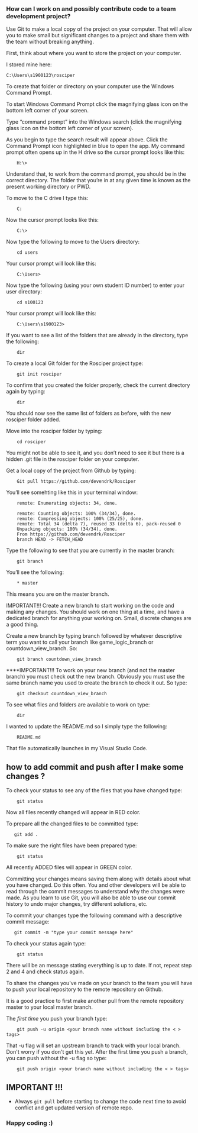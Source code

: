 ### How can I work on and possibly contribute code to a team development project?

Use Git to make a local copy of the project on your computer. That will allow you to make small but significant changes to a project and share them with the team without breaking anything.

First, think about where you want to store the project on your computer.

I stored mine here:

```git
C:\Users\s1900123\rosciper
```

To create that folder or directory on your computer use the Windows Command Prompt.

To start Windows Command Prompt click the magnifying glass icon on the bottom left corner of your screen.

Type “command prompt” into the Windows search (click the magnifying glass icon on the bottom left corner of your screen).

As you begin to type the search result will appear above.  Click the Command Prompt icon highlighted in blue to open the app. My command prompt often opens up in the H drive so the cursor prompt looks like this:

```git
    H:\>
```

Understand that, to work from the command prompt, you should be in the correct directory. The folder that you’re in at any given time is known as the present working directory or PWD.

To move to the C drive I type this:

```git
    C:
```

Now the cursor prompt looks like this:

```git
    C:\>
```

Now type the following to move to the Users directory:

```git
    cd users
```

Your cursor prompt will look like this:

```git
    C:\Users>
```

Now type the following (using your own student ID number) to enter your user directory:

```git
    cd s100123
```

Your cursor prompt will look like this:

```git
    C:\Users\s1900123>
```

If you want to see a list of the folders that are already in the directory, type the following:

```git
    dir
```

To create a local Git folder for the Rosciper project type:

```git
    git init rosciper
```

To confirm that you created the folder properly, check the current directory again by typing:

```git
    dir
```

You should now see the same list of folders as before, with the new rosciper folder added.

Move into the rosciper folder by typing:

```git
    cd rosciper
```

You might not be able to see it, and you don’t need to see it but there is a hidden .git file in the rosciper folder on your computer.

Get a local copy of the project from Github by typing:

```git
    Git pull https://github.com/devendrk/Rosciper
```

You’ll see somehting like this in your terminal window:

```git
    remote: Enumerating objects: 34, done.

    remote: Counting objects: 100% (34/34), done.
    remote: Compressing objects: 100% (25/25), done.
    remote: Total 34 (delta 7), reused 33 (delta 6), pack-reused 0
    Unpacking objects: 100% (34/34), done.
    From https://github.com/devendrk/Rosciper
    branch HEAD -> FETCH_HEAD
```

Type the following to see that you are currently in the master branch:

```git
    git branch
```

You’ll see the following:

```git
    * master
```
This means you are on the master branch. 

IMPORTANT!!! Create a new branch to start working on the code and making any changes. You should work on one thing at a time, and have a dedicated branch for anything your working on. Small, discrete changes are a good thing.

Create a new branch by typing branch followed by whatever descriptive term you want to call your branch like game_logic_branch or countdown_view_branch. So:

```git
    git branch countdown_view_branch
```

****IMPORTANT!!! To work on your new branch (and not the master branch) you must check out the new branch. Obviously you must use the same branch name you used to create the branch to check it out. So type:

```git
    git checkout countdown_view_branch
```

To see what files and folders are available to work on type:

```git
    dir
```

I wanted to update the README.md so I simply type the following:

```git
    README.md
```
That file automatically launches in my Visual Studio Code.

## how to add commit and push after I make some changes ?

To check your status to see any of the files that you have changed type:

```git
    git status
```
  Now all files recently changed will appear in RED color.

To prepare all the changed files to be committed type:

```git
   git add .
```

To make sure the right files have been prepared type:

```git
    git status
```

All recently ADDED files will appear in GREEN color.

Committing your changes means saving them along with details about what you have changed. Do this often. You and other developers will be able to read through the commit messages to understand why the changes were made. As you learn to use Git, you will also be able to use our commit history to undo major changes, try different solutions, etc. 

To commit your changes type the following command with a descriptive commit message:
   
```git
   git commit -m "type your commit message here"
```

To check your status again type:

```git
    git status
```

There will be an message stating everything is up to date. If not, repeat step 2 and 4 and check status again.

To share the changes you've made on your branch to the team you will have to push your local repository to the remote repository on Github. 

It is a good practice to first make another pull from the remote repository master to your local master branch.


The *first time* you push your branch type:

```git
    git push -u origin <your branch name without including the < > tags>
```
That -u flag will set an upstream branch to track with your local branch. Don't worry if you don't get this yet. After the first time you push a branch, you can push without the -u flag so type:

```git
    git push origin <your branch name without including the < > tags>
```

## IMPORTANT !!!

- Always `git pull` before starting to change the code next time to avoid conflict and get updated version of remote repo.

### Happy coding :)
